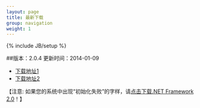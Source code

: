 ```yaml
---
layout: page
title: 最新下载
group: navigation
weight: 1
---
```


{% include JB/setup %}

##版本：2.0.4 更新时间：2014-01-09

  - <a href="http://pan.baidu.com/s/1eQFYJNc" target="_blank">下载地址1</a>
  - <a href="http://yunpan.cn/QzjP9XkuLxnVY" target="_blank">下载地址2</a>
  
【注意: 如果您的系统中出现“初始化失败”的字样，请<a href="http://download.microsoft.com/download/c/6/e/c6e88215-0178-4c6c-b5f3-158ff77b1f38/NetFx20SP2_x86.exe" target="_blank">点击下载.NET Framework 2.0</a>！】
